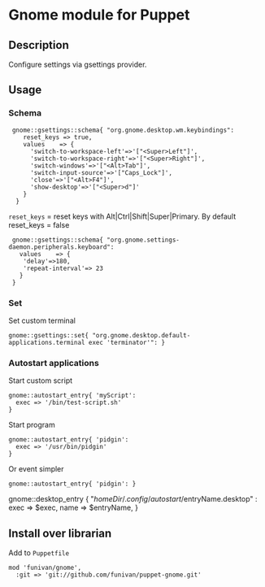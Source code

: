 # Gnome module for Puppet


## Description
Configure settings via gsettings provider. 

## Usage

### Schema
```
 gnome::gsettings::schema{ "org.gnome.desktop.wm.keybindings":
    reset_keys => true, 
    values    => {
      'switch-to-workspace-left'=>'["<Super>Left"]',
      'switch-to-workspace-right'=>'["<Super>Right"]',
      'switch-windows'=>'["<Alt>Tab"]',
      'switch-input-source'=>'["Caps_Lock"]',
      'close'=>'["<Alt>F4"]',
      'show-desktop'=>'["<Super>d"]'
    }
  }
```

`reset_keys` = reset keys with Alt|Ctrl|Shift|Super|Primary. By default reset_keys = false
     
```
 gnome::gsettings::schema{ "org.gnome.settings-daemon.peripherals.keyboard":
   values    => {
    'delay'=>180,
    'repeat-interval'=> 23
   }
 }
``` 
 
### Set
Set custom terminal
 
```
gnome::gsettings::set{ "org.gnome.desktop.default-applications.terminal exec 'terminator'": }
```

### Autostart applications

Start custom script
```
gnome::autostart_entry{ 'myScript':
  exec => '/bin/test-script.sh'
}
```


Start program
```
gnome::autostart_entry{ 'pidgin':
  exec => '/usr/bin/pidgin'
}
```

Or event simpler  
```
gnome::autostart_entry{ 'pidgin': }
```

 gnome::desktop_entry { "$homeDir/.config/autostart/$entryName.desktop" :
    exec => $exec,
    name => $entryName,
  }




## Install over librarian
Add to `Puppetfile`
```
mod 'funivan/gnome',
  :git => 'git://github.com/funivan/puppet-gnome.git'
```
